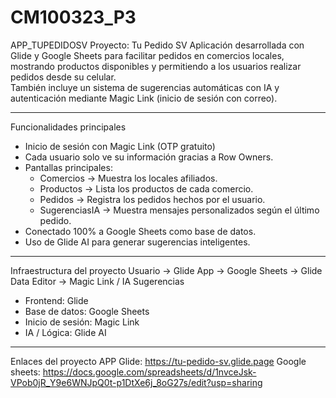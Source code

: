 # CM100323_P3
APP_TUPEDIDOSV
Proyecto: Tu Pedido SV
Aplicación desarrollada con Glide y Google Sheets para facilitar pedidos en comercios locales, mostrando productos disponibles y permitiendo a los usuarios realizar pedidos desde su celular.  
También incluye un sistema de sugerencias automáticas con IA y autenticación mediante Magic Link (inicio de sesión con correo).

---

Funcionalidades principales
- Inicio de sesión con Magic Link (OTP gratuito) 
- Cada usuario solo ve su información gracias a Row Owners.  
- Pantallas principales:  
  - Comercios → Muestra los locales afiliados.  
  - Productos → Lista los productos de cada comercio.  
  - Pedidos → Registra los pedidos hechos por el usuario.  
  - SugerenciasIA → Muestra mensajes personalizados según el último pedido.  
- Conectado 100% a Google Sheets como base de datos.  
- Uso de Glide AI para generar sugerencias inteligentes.

---

Infraestructura del proyecto
Usuario → Glide App → Google Sheets → Glide Data Editor → Magic Link / IA Sugerencias

- Frontend: Glide  
- Base de datos: Google Sheets  
- Inicio de sesión: Magic Link  
- IA / Lógica: Glide AI  

---

Enlaces del proyecto
APP Glide: https://tu-pedido-sv.glide.page
Google sheets: https://docs.google.com/spreadsheets/d/1nvceJsk-VPob0jR_Y9e6WNJpQ0t-p1DtXe6j_8oG27s/edit?usp=sharing
